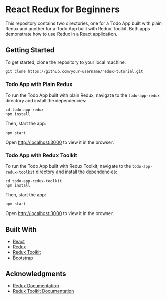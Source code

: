# React Redux for Beginners

This repository contains two directories, one for a Todo App built with plain Redux and another for a Todo App built with Redux Toolkit. Both apps demonstrate how to use Redux in a React application.

## Getting Started

To get started, clone the repository to your local machine:

```
git clone https://github.com/your-username/redux-tutorial.git
```

### Todo App with Plain Redux

To run the Todo App built with plain Redux, navigate to the `todo-app-redux` directory and install the dependencies:

```
cd todo-app-redux
npm install
```

Then, start the app:

```
npm start
```

Open [http://localhost:3000](http://localhost:3000) to view it in the browser.

### Todo App with Redux Toolkit

To run the Todo App built with Redux Toolkit, navigate to the `todo-app-redux-toolkit` directory and install the dependencies:

```
cd todo-app-redux-toolkit
npm install
```

Then, start the app:

```
npm start
```

Open [http://localhost:3000](http://localhost:3000) to view it in the browser.

## Built With

- [React](https://reactjs.org/)
- [Redux](https://redux.js.org/)
- [Redux Toolkit](https://redux-toolkit.js.org/)
- [Bootstrap](https://getbootstrap.com/)

## Acknowledgments

- [Redux Documentation](https://redux.js.org/)
- [Redux Toolkit Documentation](https://redux-toolkit.js.org/)
